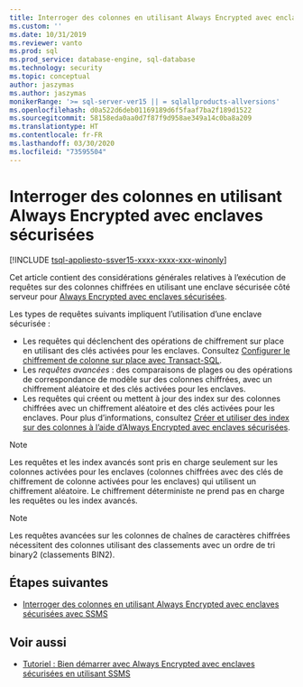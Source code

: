 ```yaml
---
title: Interroger des colonnes en utilisant Always Encrypted avec enclaves sécurisées | Microsoft Docs
ms.custom: ''
ms.date: 10/31/2019
ms.reviewer: vanto
ms.prod: sql
ms.prod_service: database-engine, sql-database
ms.technology: security
ms.topic: conceptual
author: jaszymas
ms.author: jaszymas
monikerRange: '>= sql-server-ver15 || = sqlallproducts-allversions'
ms.openlocfilehash: d0a522d6deb01169189d6f5faaf7ba2f189d1522
ms.sourcegitcommit: 58158eda0aa0d7f87f9d958ae349a14c0ba8a209
ms.translationtype: HT
ms.contentlocale: fr-FR
ms.lasthandoff: 03/30/2020
ms.locfileid: "73595504"
---
```

# <a name="query-columns-using-always-encrypted-with-secure-enclaves"></a>Interroger des colonnes en utilisant Always Encrypted avec enclaves sécurisées
[!INCLUDE [tsql-appliesto-ssver15-xxxx-xxxx-xxx-winonly](../../../includes/tsql-appliesto-ssver15-xxxx-xxxx-xxx-winonly.md)]

Cet article contient des considérations générales relatives à l’exécution de requêtes sur des colonnes chiffrées en utilisant une enclave sécurisée côté serveur pour [Always Encrypted avec enclaves sécurisées](always-encrypted-enclaves.md). 

Les types de requêtes suivants impliquent l’utilisation d’une enclave sécurisée :
- Les requêtes qui déclenchent des opérations de chiffrement sur place en utilisant des clés activées pour les enclaves. Consultez [Configurer le chiffrement de colonne sur place avec Transact-SQL](always-encrypted-enclaves-configure-encryption-tsql.md).
- Les *requêtes avancées* : des comparaisons de plages ou des opérations de correspondance de modèle sur des colonnes chiffrées, avec un chiffrement aléatoire et des clés activées pour les enclaves.
- Les requêtes qui créent ou mettent à jour des index sur des colonnes chiffrées avec un chiffrement aléatoire et des clés activées pour les enclaves. Pour plus d’informations, consultez [Créer et utiliser des index sur des colonnes à l’aide d’Always Encrypted avec enclaves sécurisées](always-encrypted-enclaves-create-use-indexes.md).

> [!NOTE]
> Les requêtes et les index avancés sont pris en charge seulement sur les colonnes activées pour les enclaves (colonnes chiffrées avec des clés de chiffrement de colonne activées pour les enclaves) qui utilisent un chiffrement aléatoire. Le chiffrement déterministe ne prend pas en charge les requêtes ou les index avancés.

> [!NOTE]
> Les requêtes avancées sur les colonnes de chaînes de caractères chiffrées nécessitent des colonnes utilisant des classements avec un ordre de tri binary2 (classements BIN2). 


## <a name="next-steps"></a>Étapes suivantes
- [Interroger des colonnes en utilisant Always Encrypted avec enclaves sécurisées avec SSMS](always-encrypted-enclaves-query-columns-ssms.md)

## <a name="see-also"></a>Voir aussi
- [Tutoriel : Bien démarrer avec Always Encrypted avec enclaves sécurisées en utilisant SSMS](../tutorial-getting-started-with-always-encrypted-enclaves.md)

